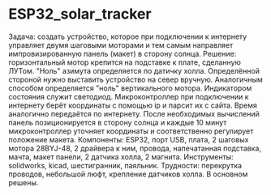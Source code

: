 # ESP32_solar_tracker
Задача: создать устройство, которое при подключении к интернету управляет двумя шаговыми моторами и тем самым направляет импровизированную панель (макет) в сторону солнца.
Решение: горизонтальный мотор крепится на подставке к плате, сделанную ЛУТом. "Ноль" азимута определяется по датичку холла. Определённой стороной нужно выставить устройство на север вручную. Аналогичным способом определяется "ноль" вертикального мотора. Индикатором состояния служит светодиод. Микроконтроллер при подключении к интернету берёт координаты с помощью ip и парсит их с сайта. Время аналогично передаётся по интернету. После необходимых вычислений панель позиционируется в сторону солнца и каждые 10 минут микроконтроллер уточняет координаты и соответственно регулирует положение макета.
Компоненты: ESP32, порт USB, плата, 2 шаговых мотора 28BYJ-48, 2 драйвера к ним, провода, напечатанная подставка, мачта, макет панели, 2 датчика холла, 2 магнита.
Инструменты: solidworks, kicad, шестигранник, паяльник.
Трудности: перекрутка проводов, небольшой люфт, крепление датчиков холла. В основном решены.
